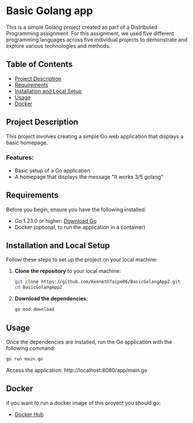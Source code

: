 # Basic Golang app

This is a simple Golang project created as part of a Distributed Programming assignment. For this assignment, we used five different programming languages across five individual projects to demonstrate and explore various technologies and methods.

## Table of Contents

- [Project Description](#project-description)
- [Requirements](#requirements)
- [Installation and Local Setup](#installation-and-local-setup)
- [Usage](#usage)
- [Docker](#docker)

## Project Description

This project involves creating a simple Go web application that displays a basic homepage.

### Features:
- Basic setup of a Go application
- A homepage that displays the message "It works 3/5 golang"

## Requirements

Before you begin, ensure you have the following installed:

- Go 1.23.0 or higher: [Download Go](https://golang.org/dl/)
- Docker (optional, to run the application in a container)

## Installation and Local Setup

Follow these steps to set up the project on your local machine:

1. **Clone the repository** to your local machine:
    ```bash
    git clone https://github.com/KennethTaipe06/BasicGolangApp2.git
    cd BasicGolangApp2
    ```

2. **Download the dependencies**:
    ```bash
    go mod download
    ```
    
## Usage

Once the dependencies are installed, run the Go application with the following command:
```bash
go run main.go
```
Access the application: http://localhost:8080/app/main.go
## Docker
if you want to run a docker image of this proyect you should go:
- [Docker Hub](https://hub.docker.com/repository/docker/byvoxel/golang4/general)

